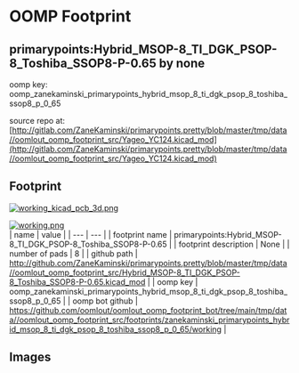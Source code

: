 # OOMP Footprint  
## primarypoints:Hybrid_MSOP-8_TI_DGK_PSOP-8_Toshiba_SSOP8-P-0.65  by none  
  
oomp key: oomp_zanekaminski_primarypoints_hybrid_msop_8_ti_dgk_psop_8_toshiba_ssop8_p_0_65  
  
source repo at: [http://gitlab.com/ZaneKaminski/primarypoints.pretty/blob/master/tmp/data//oomlout_oomp_footprint_src/Yageo_YC124.kicad_mod](http://gitlab.com/ZaneKaminski/primarypoints.pretty/blob/master/tmp/data//oomlout_oomp_footprint_src/Yageo_YC124.kicad_mod)  
## Footprint  
  
[![working_kicad_pcb_3d.png](working_kicad_pcb_3d_600.png)](working_kicad_pcb_3d.png)  
  
[![working.png](working_600.png)](working.png)  
| name | value | 
| --- | --- | 
| footprint name | primarypoints:Hybrid_MSOP-8_TI_DGK_PSOP-8_Toshiba_SSOP8-P-0.65 | 
| footprint description | None | 
| number of pads | 8 | 
| github path | http://github.com/ZaneKaminski/primarypoints.pretty/blob/master/tmp/data//oomlout_oomp_footprint_src/Hybrid_MSOP-8_TI_DGK_PSOP-8_Toshiba_SSOP8-P-0.65.kicad_mod | 
| oomp key | oomp_zanekaminski_primarypoints_hybrid_msop_8_ti_dgk_psop_8_toshiba_ssop8_p_0_65 | 
| oomp bot github | https://github.com/oomlout/oomlout_oomp_footprint_bot/tree/main/tmp/data//oomlout_oomp_footprint_src/footprints/zanekaminski_primarypoints_hybrid_msop_8_ti_dgk_psop_8_toshiba_ssop8_p_0_65/working | 
## Images  
